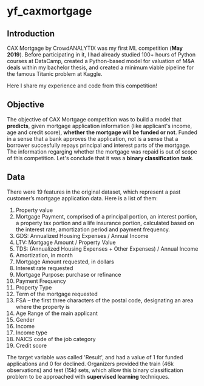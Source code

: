 # yf_caxmortgage
## Introduction ##
CAX Mortgage by CrowdANALYTIX was my first ML competition (**May 2019**). Before participating in it, I had already studied 100+ hours of Python courses at DataCamp, created a Python-based model for valuation of M&A deals within my bachelor thesis, and created a minimum viable pipeline for the famous Titanic problem at Kaggle.

Here I share my experience and code from this competition!

## Objective ##
The objective of CAX Mortgage competition was to build a model that **predicts**, given mortgage application information (like applicant's income, age and credit score), **whether the mortgage will be funded or not**. Funded in a sense that a bank approves the application, not is a sense that a borrower succesfully repays principal and interest parts of the mortgage. The information regarging whether the mortgage was repaid is out of scope of this competition.
Let's conclude that it was a **binary classification task**.

## Data ##
There were 19 features in the original dataset, which represent a past customer’s mortgage application data. Here is a list of them:
1. Property value
1. Mortgage Payment, comprised of a principal portion, an interest portion, a property tax portion and a life insurance portion, calculated based on the interest rate, amortization period and payment frequency.
1. GDS: Annualized Housing Expenses / Annual Income
1. LTV: Mortgage Amount / Property Value
1. TDS: (Annualized Housing Expenses + Other Expenses) / Annual Income
1. Amortization, in month
1. Mortgage Amount requested, in dollars
1. Interest rate requested
1. Mortgage Purpose: purchase or refinance
1. Payment Frequency
1. Property Type
1. Term of the mortgage requested
1. FSA – the first three characters of the postal code, designating an area where the property is
1. Age Range of the main applicant
1. Gender
1. Income
1. Income type
1. NAICS code of the job category
1. Credit score

The target variable was called 'Result', and had a value of 1 for funded applications and 0 for declined.
Organizers provided the train (46k observations) and test (15k) sets, which allow this binary classification problem to be approached with **supervised learning** techniques.
